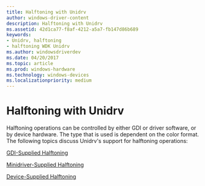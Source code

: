 ```yaml
---
title: Halftoning with Unidrv
author: windows-driver-content
description: Halftoning with Unidrv
ms.assetid: 42d1ca77-f8af-4212-a5a7-fb147d86b689
keywords:
- Unidrv, halftoning
- halftoning WDK Unidrv
ms.author: windowsdriverdev
ms.date: 04/20/2017
ms.topic: article
ms.prod: windows-hardware
ms.technology: windows-devices
ms.localizationpriority: medium
---
```


# Halftoning with Unidrv





Halftoning operations can be controlled by either GDI or driver software, or by device hardware. The type that is used is dependent on the color format. The following topics discuss Unidrv's support for halftoning operations:

[GDI-Supplied Halftoning](gdi-supplied-halftoning.md)

[Minidriver-Supplied Halftoning](minidriver-supplied-halftoning.md)

[Device-Supplied Halftoning](device-supplied-halftoning.md)

 

 




